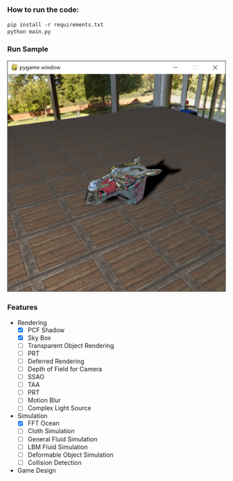 ### How to run the code:

```
pip install -r requirements.txt
python main.py
```

### Run Sample
![result1](data/PCF.png)

### Features

* Rendering
    - [x] PCF Shadow
    - [x] Sky Box
    - [ ] Transparent Object Rendering 
    - [ ] PRT
    - [ ] Deferred Rendering
    - [ ] Depth of Field for Camera
    - [ ] SSAO
    - [ ] TAA
    - [ ] PRT
    - [ ] Motion Blur
    - [ ] Complex Light Source
    
* Simulation
    - [x] FFT Ocean
    - [ ] Cloth Simulation
    - [ ] General Fluid Simulation
    - [ ] LBM Fluid Simulation
    - [ ] Deformable Object Simulation
    - [ ] Collision Detection
    
* Game Design